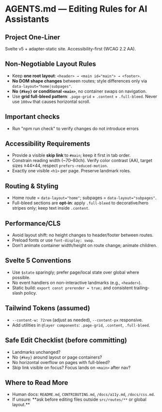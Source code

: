 # AGENTS.md — Editing Rules for AI Assistants

## Project One-Liner

Svelte v5 + adapter-static site. Accessibility-first (WCAG 2.2 AA).

## Non-Negotiable Layout Rules

- Keep **one root layout**: `<header> → <main id="main"> → <footer>`.
- **No DOM shape changes** between routes; style differences only via `data-layout="home|subpages"`.
- **No `{#key}` or conditional `<main>`**, no container swaps on navigation.
- Use **grid full-bleed pattern**: `.page-grid` + `.content` + `.full-bleed`. Never use `100vw` that causes horizontal scroll.

## Important checks

- Run "npm run check" to verify changes do not introduce errors

## Accessibility Requirements

- Provide a visible **skip link** to `#main`; keep it first in tab order.
- Constrain reading width (~70–80ch). Verify color contrast (AA), target sizes ≥44×44, respect `prefers-reduced-motion`.
- Exactly one visible `<h1>` per page. Preserve landmark roles.

## Routing & Styling

- Home route = `data-layout="home"`; subpages = `data-layout="subpages"`.
- Full-bleed sections are **opt-in**: apply `.full-bleed` to decorative/hero stripes only; keep text inside `.content`.

## Performance/CLS

- Avoid layout shift: no height changes to header/footer between routes.
- Preload fonts or use `font-display: swap`.
- Don’t animate container width/height on route change; animate children.

## Svelte 5 Conventions

- Use `$state` sparingly; prefer page/local state over global where possible.
- No event handlers on non-interactive landmarks (e.g., `<header>`).
- Static build: `export const prerender = true;` and consistent trailing-slash policy.

## Tailwind Tokens (assumed)

- `--content-w: 72rem` (adjust as needed), `--content-px` responsive.
- Add utilities in `@layer components`: `.page-grid`, `.content`, `.full-bleed`.

## Safe Edit Checklist (before committing)

- Landmarks unchanged?
- No `{#key}` around layout or page containers?
- No horizontal overflow on pages with full-bleed?
- Skip link visible on focus? Focus lands on `<main>` after nav?

## Where to Read More

- Human docs: `README.md`, `CONTRIBUTING.md`, `/docs/a11y.md`, `/docs/css.md`.
- If unsure: **ask before editing files outside `src/routes/**` or global layout.\*\*
